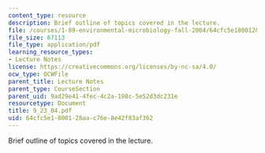 ```yaml
---
content_type: resource
description: Brief outline of topics covered in the lecture.
file: /courses/1-89-environmental-microbiology-fall-2004/64cfc5e1800128aac76e8e42f83af362_9_23_04.pdf
file_size: 67113
file_type: application/pdf
learning_resource_types:
- Lecture Notes
license: https://creativecommons.org/licenses/by-nc-sa/4.0/
ocw_type: OCWFile
parent_title: Lecture Notes
parent_type: CourseSection
parent_uid: 9ad29e41-4fec-4c2a-198c-5e52d3dc231e
resourcetype: Document
title: 9_23_04.pdf
uid: 64cfc5e1-8001-28aa-c76e-8e42f83af362
---
```

Brief outline of topics covered in the lecture.